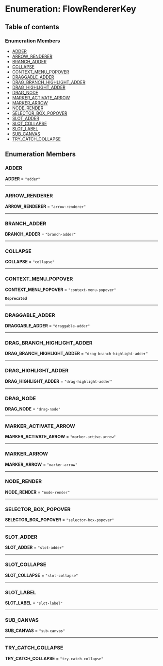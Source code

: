 # Enumeration: FlowRendererKey

## Table of contents

### Enumeration Members

* [ADDER](/auto-docs/free-layout-editor/enums/FlowRendererKey.md#adder)
* [ARROW\_RENDERER](/auto-docs/free-layout-editor/enums/FlowRendererKey.md#arrow_renderer)
* [BRANCH\_ADDER](/auto-docs/free-layout-editor/enums/FlowRendererKey.md#branch_adder)
* [COLLAPSE](/auto-docs/free-layout-editor/enums/FlowRendererKey.md#collapse)
* [CONTEXT\_MENU\_POPOVER](/auto-docs/free-layout-editor/enums/FlowRendererKey.md#context_menu_popover)
* [DRAGGABLE\_ADDER](/auto-docs/free-layout-editor/enums/FlowRendererKey.md#draggable_adder)
* [DRAG\_BRANCH\_HIGHLIGHT\_ADDER](/auto-docs/free-layout-editor/enums/FlowRendererKey.md#drag_branch_highlight_adder)
* [DRAG\_HIGHLIGHT\_ADDER](/auto-docs/free-layout-editor/enums/FlowRendererKey.md#drag_highlight_adder)
* [DRAG\_NODE](/auto-docs/free-layout-editor/enums/FlowRendererKey.md#drag_node)
* [MARKER\_ACTIVATE\_ARROW](/auto-docs/free-layout-editor/enums/FlowRendererKey.md#marker_activate_arrow)
* [MARKER\_ARROW](/auto-docs/free-layout-editor/enums/FlowRendererKey.md#marker_arrow)
* [NODE\_RENDER](/auto-docs/free-layout-editor/enums/FlowRendererKey.md#node_render)
* [SELECTOR\_BOX\_POPOVER](/auto-docs/free-layout-editor/enums/FlowRendererKey.md#selector_box_popover)
* [SLOT\_ADDER](/auto-docs/free-layout-editor/enums/FlowRendererKey.md#slot_adder)
* [SLOT\_COLLAPSE](/auto-docs/free-layout-editor/enums/FlowRendererKey.md#slot_collapse)
* [SLOT\_LABEL](/auto-docs/free-layout-editor/enums/FlowRendererKey.md#slot_label)
* [SUB\_CANVAS](/auto-docs/free-layout-editor/enums/FlowRendererKey.md#sub_canvas)
* [TRY\_CATCH\_COLLAPSE](/auto-docs/free-layout-editor/enums/FlowRendererKey.md#try_catch_collapse)

## Enumeration Members

### ADDER

**ADDER** = `"adder"`

***

### ARROW\_RENDERER

**ARROW\_RENDERER** = `"arrow-renderer"`

***

### BRANCH\_ADDER

**BRANCH\_ADDER** = `"branch-adder"`

***

### COLLAPSE

**COLLAPSE** = `"collapse"`

***

### CONTEXT\_MENU\_POPOVER

**CONTEXT\_MENU\_POPOVER** = `"context-menu-popover"`

**`Deprecated`**

***

### DRAGGABLE\_ADDER

**DRAGGABLE\_ADDER** = `"draggable-adder"`

***

### DRAG\_BRANCH\_HIGHLIGHT\_ADDER

**DRAG\_BRANCH\_HIGHLIGHT\_ADDER** = `"drag-branch-highlight-adder"`

***

### DRAG\_HIGHLIGHT\_ADDER

**DRAG\_HIGHLIGHT\_ADDER** = `"drag-highlight-adder"`

***

### DRAG\_NODE

**DRAG\_NODE** = `"drag-node"`

***

### MARKER\_ACTIVATE\_ARROW

**MARKER\_ACTIVATE\_ARROW** = `"marker-active-arrow"`

***

### MARKER\_ARROW

**MARKER\_ARROW** = `"marker-arrow"`

***

### NODE\_RENDER

**NODE\_RENDER** = `"node-render"`

***

### SELECTOR\_BOX\_POPOVER

**SELECTOR\_BOX\_POPOVER** = `"selector-box-popover"`

***

### SLOT\_ADDER

**SLOT\_ADDER** = `"slot-adder"`

***

### SLOT\_COLLAPSE

**SLOT\_COLLAPSE** = `"slot-collapse"`

***

### SLOT\_LABEL

**SLOT\_LABEL** = `"slot-label"`

***

### SUB\_CANVAS

**SUB\_CANVAS** = `"sub-canvas"`

***

### TRY\_CATCH\_COLLAPSE

**TRY\_CATCH\_COLLAPSE** = `"try-catch-collapse"`
